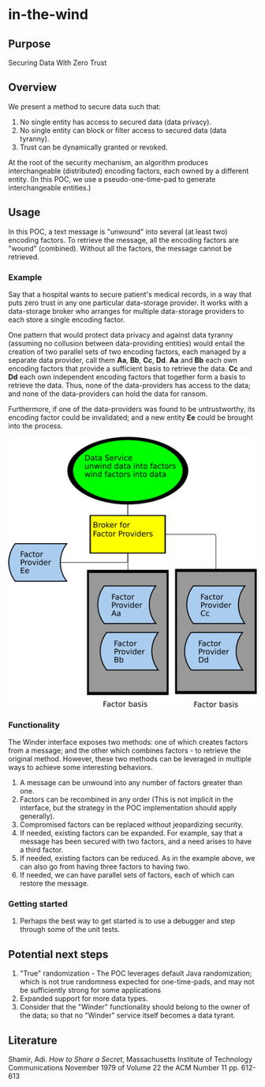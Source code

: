 # in-the-wind

## Purpose
Securing Data With Zero Trust
## Overview
We present a method to secure data such that:
1. No single entity has access to secured data (data privacy).
1. No single entity can block or filter access to secured data (data tyranny).
1. Trust can be dynamically granted or revoked.

At the root of the security mechanism, an algorithm produces interchangeable (distributed) encoding factors, each owned by a different entity.  (In this POC, we use a pseudo-one-time-pad to generate interchangeable entities.)
## Usage
In this POC, a text message is "unwound" into several (at least two) encoding factors.  To retrieve the message, all the encoding factors are "wound" (combined).  Without all the factors, the message cannot be retrieved. 
### Example
Say that a hospital wants to secure patient's medical records, in a way that puts zero trust in any one particular data-storage provider.  It works with a data-storage broker who arranges for multiple data-storage providers to each store a single encoding factor.  

One pattern that would protect data privacy and against data tyranny (assuming no collusion between data-providing entities) would entail the creation of two parallel sets of two encoding factors, each managed by a separate data provider, call them **Aa**, **Bb**, **Cc**, **Dd**.
**Aa** and **Bb** each own encoding factors that provide a sufficient basis to retrieve the data.  **Cc** and **Dd** each own independent encoding factors that together form a basis to retrieve the data.
Thus, none of the data-providers has access to the data; and none of the data-providers can hold the data for ransom.

Furthermore, if one of the data-providers was found to be untrustworthy, its encoding factor could be invalidated; and a new entity **Ee** could be brought into the process.

![](images/inthewind.png)




### Functionality
The Winder interface exposes two methods: one of which creates factors from a message; and the other which combines factors - to retrieve the original method.
However, these two methods can be leveraged in multiple ways to achieve some interesting behaviors.
1. A message can be unwound into any number of factors greater than one.
1. Factors can be recombined in any order (This is not implicit in the interface, but the strategy in the POC implementation should apply generally).
1. Compromised factors can be replaced without jeopardizing security.
1. If needed, existing factors can be expanded.  For example, say that a message has been secured with two factors, and a need arises to have a third factor.
1. If needed, existing factors can be reduced.  As in the example above, we can also go from having three factors to having two.
1. If needed, we can have parallel sets of factors, each of which can restore the message.

### Getting started
1. Perhaps the best way to get started is to use a debugger and step through some of the unit tests.

## Potential next steps
1. "True" randomization - The POC leverages default Java randomization; which is not true randomness expected for one-time-pads, and may not be sufficiently strong for some applications
1. Expanded support for more data types.
1. Consider that the "Winder" functionality should belong to the owner of the data; so that no "Winder" service itself becomes a data tyrant.

## Literature
Shamir, Adi. *How to Share a Secret*, 
Massachusetts Institute of Technology
Communications November 1979 of Volume 22 the ACM Number 11 pp. 612-613

